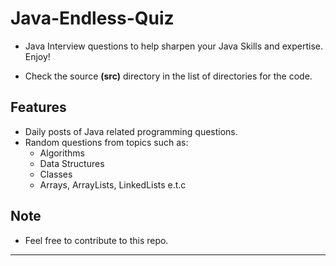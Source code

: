 # Java-Endless-Quiz
- Java Interview questions to help sharpen your Java Skills and expertise. Enjoy!

- Check the source __(src)__ directory in the list of directories for the code.

## Features

- Daily posts of Java related programming questions.
- Random questions from topics such as:
  - Algorithms
  - Data Structures
  - Classes
  - Arrays, ArrayLists, LinkedLists e.t.c

## Note
- Feel free to contribute to this repo.
***

